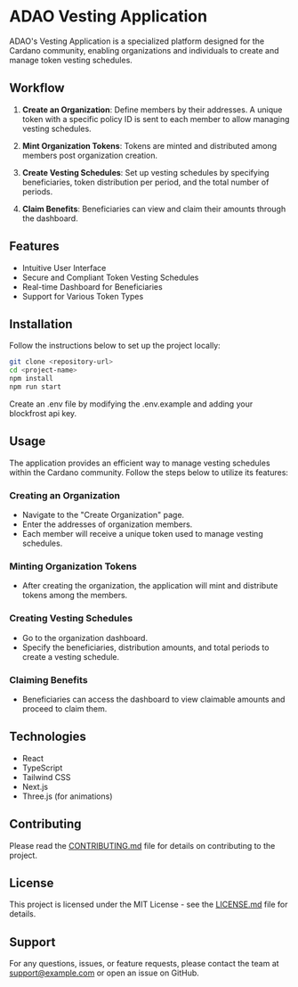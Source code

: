 # ADAO Vesting Application

ADAO's Vesting Application is a specialized platform designed for the Cardano community, enabling organizations and individuals to create and manage token vesting schedules.


## Workflow

1. **Create an Organization**: Define members by their addresses. A unique token with a specific policy ID is sent to each member to allow managing vesting schedules.

2. **Mint Organization Tokens**: Tokens are minted and distributed among members post organization creation.

3. **Create Vesting Schedules**: Set up vesting schedules by specifying beneficiaries, token distribution per period, and the total number of periods.

4. **Claim Benefits**: Beneficiaries can view and claim their amounts through the dashboard.

## Features

- Intuitive User Interface
- Secure and Compliant Token Vesting Schedules
- Real-time Dashboard for Beneficiaries
- Support for Various Token Types

## Installation

Follow the instructions below to set up the project locally:

```bash
git clone <repository-url>
cd <project-name>
npm install
npm run start
```
Create an .env file by modifying the .env.example and adding your blockfrost api key.

## Usage

The application provides an efficient way to manage vesting schedules within the Cardano community. Follow the steps below to utilize its features:

### Creating an Organization
- Navigate to the "Create Organization" page.
- Enter the addresses of organization members.
- Each member will receive a unique token used to manage vesting schedules.

### Minting Organization Tokens
- After creating the organization, the application will mint and distribute tokens among the members.

### Creating Vesting Schedules
- Go to the organization dashboard.
- Specify the beneficiaries, distribution amounts, and total periods to create a vesting schedule.

### Claiming Benefits
- Beneficiaries can access the dashboard to view claimable amounts and proceed to claim them.

## Technologies

- React
- TypeScript
- Tailwind CSS
- Next.js
- Three.js (for animations)

## Contributing

Please read the [CONTRIBUTING.md](CONTRIBUTING.md) file for details on contributing to the project.

## License

This project is licensed under the MIT License - see the [LICENSE.md](LICENSE.md) file for details.

## Support

For any questions, issues, or feature requests, please contact the team at support@example.com or open an issue on GitHub.
